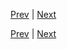 [Prev](https://github.com/Ubugeeei/chibivue/blob/main/books/japanese/430_btc_v_bind.md) | [Next](https://github.com/Ubugeeei/chibivue/blob/main/books/japanese/450_btc_v_if.md)



[Prev](https://github.com/Ubugeeei/chibivue/blob/main/books/japanese/430_btc_v_bind.md) | [Next](https://github.com/Ubugeeei/chibivue/blob/main/books/japanese/450_btc_v_if.md)